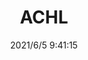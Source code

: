 ﻿---
layout: post 
title: ACHL
tags: 
categories: wire-harness
overview: 
series: ACHL
part_number: 0537-1
thumb_img: 
small_img: static/202106/537-20210605.jpg
date: 2021/6/5 9:41:15
---



